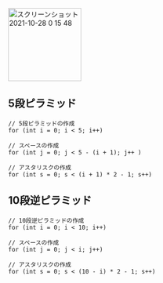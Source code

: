 <img width="149" alt="スクリーンショット 2021-10-28 0 15 48" src="https://user-images.githubusercontent.com/81666082/139095369-e09154bd-6d6a-4f57-887e-276a6d0cc693.png">

## 5段ピラミッド

~~~
// 5段ピラミッドの作成
for (int i = 0; i < 5; i++)
~~~

~~~
// スペースの作成
for (int j = 0; j < 5 - (i + 1); j++ )
~~~

~~~
// アスタリスクの作成
for (int s = 0; s < (i + 1) * 2 - 1; s++)
~~~

## 10段逆ピラミッド

~~~
// 10段逆ピラミッドの作成
for (int i = 0; i < 10; i++)
~~~

~~~
// スペースの作成
for (int j = 0; j < i; j++)
~~~

~~~
// アスタリスクの作成
for (int s = 0; s < (10 - i) * 2 - 1; s++)
~~~

